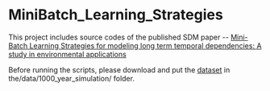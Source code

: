 # MiniBatch_Learning_Strategies

This project includes source codes of the published SDM paper -- [Mini-Batch Learning Strategies for modeling long term temporal dependencies: A study in environmental applications](https://arxiv.org/abs/2210.08347)

Before running the scripts, please download and put the [dataset](https://drive.google.com/drive/folders/1aDUJDfHknHASr8NrYcQk9bfnwPP0YvGQ?usp=sharing) in the/data/1000_year_simulation/ folder.


